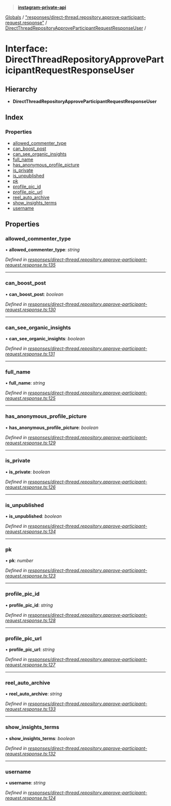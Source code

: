 > **[instagram-private-api](../README.md)**

[Globals](../README.md) / ["responses/direct-thread.repository.approve-participant-request.response"](../modules/_responses_direct_thread_repository_approve_participant_request_response_.md) / [DirectThreadRepositoryApproveParticipantRequestResponseUser](_responses_direct_thread_repository_approve_participant_request_response_.directthreadrepositoryapproveparticipantrequestresponseuser.md) /

# Interface: DirectThreadRepositoryApproveParticipantRequestResponseUser

## Hierarchy

- **DirectThreadRepositoryApproveParticipantRequestResponseUser**

## Index

### Properties

- [allowed_commenter_type](_responses_direct_thread_repository_approve_participant_request_response_.directthreadrepositoryapproveparticipantrequestresponseuser.md#allowed_commenter_type)
- [can_boost_post](_responses_direct_thread_repository_approve_participant_request_response_.directthreadrepositoryapproveparticipantrequestresponseuser.md#can_boost_post)
- [can_see_organic_insights](_responses_direct_thread_repository_approve_participant_request_response_.directthreadrepositoryapproveparticipantrequestresponseuser.md#can_see_organic_insights)
- [full_name](_responses_direct_thread_repository_approve_participant_request_response_.directthreadrepositoryapproveparticipantrequestresponseuser.md#full_name)
- [has_anonymous_profile_picture](_responses_direct_thread_repository_approve_participant_request_response_.directthreadrepositoryapproveparticipantrequestresponseuser.md#has_anonymous_profile_picture)
- [is_private](_responses_direct_thread_repository_approve_participant_request_response_.directthreadrepositoryapproveparticipantrequestresponseuser.md#is_private)
- [is_unpublished](_responses_direct_thread_repository_approve_participant_request_response_.directthreadrepositoryapproveparticipantrequestresponseuser.md#is_unpublished)
- [pk](_responses_direct_thread_repository_approve_participant_request_response_.directthreadrepositoryapproveparticipantrequestresponseuser.md#pk)
- [profile_pic_id](_responses_direct_thread_repository_approve_participant_request_response_.directthreadrepositoryapproveparticipantrequestresponseuser.md#profile_pic_id)
- [profile_pic_url](_responses_direct_thread_repository_approve_participant_request_response_.directthreadrepositoryapproveparticipantrequestresponseuser.md#profile_pic_url)
- [reel_auto_archive](_responses_direct_thread_repository_approve_participant_request_response_.directthreadrepositoryapproveparticipantrequestresponseuser.md#reel_auto_archive)
- [show_insights_terms](_responses_direct_thread_repository_approve_participant_request_response_.directthreadrepositoryapproveparticipantrequestresponseuser.md#show_insights_terms)
- [username](_responses_direct_thread_repository_approve_participant_request_response_.directthreadrepositoryapproveparticipantrequestresponseuser.md#username)

## Properties

### allowed_commenter_type

• **allowed_commenter_type**: _string_

_Defined in [responses/direct-thread.repository.approve-participant-request.response.ts:135](https://github.com/realinstadude/instagram-private-api/blob/4ae8fec/src/responses/direct-thread.repository.approve-participant-request.response.ts#L135)_

---

### can_boost_post

• **can_boost_post**: _boolean_

_Defined in [responses/direct-thread.repository.approve-participant-request.response.ts:130](https://github.com/realinstadude/instagram-private-api/blob/4ae8fec/src/responses/direct-thread.repository.approve-participant-request.response.ts#L130)_

---

### can_see_organic_insights

• **can_see_organic_insights**: _boolean_

_Defined in [responses/direct-thread.repository.approve-participant-request.response.ts:131](https://github.com/realinstadude/instagram-private-api/blob/4ae8fec/src/responses/direct-thread.repository.approve-participant-request.response.ts#L131)_

---

### full_name

• **full_name**: _string_

_Defined in [responses/direct-thread.repository.approve-participant-request.response.ts:125](https://github.com/realinstadude/instagram-private-api/blob/4ae8fec/src/responses/direct-thread.repository.approve-participant-request.response.ts#L125)_

---

### has_anonymous_profile_picture

• **has_anonymous_profile_picture**: _boolean_

_Defined in [responses/direct-thread.repository.approve-participant-request.response.ts:129](https://github.com/realinstadude/instagram-private-api/blob/4ae8fec/src/responses/direct-thread.repository.approve-participant-request.response.ts#L129)_

---

### is_private

• **is_private**: _boolean_

_Defined in [responses/direct-thread.repository.approve-participant-request.response.ts:126](https://github.com/realinstadude/instagram-private-api/blob/4ae8fec/src/responses/direct-thread.repository.approve-participant-request.response.ts#L126)_

---

### is_unpublished

• **is_unpublished**: _boolean_

_Defined in [responses/direct-thread.repository.approve-participant-request.response.ts:134](https://github.com/realinstadude/instagram-private-api/blob/4ae8fec/src/responses/direct-thread.repository.approve-participant-request.response.ts#L134)_

---

### pk

• **pk**: _number_

_Defined in [responses/direct-thread.repository.approve-participant-request.response.ts:123](https://github.com/realinstadude/instagram-private-api/blob/4ae8fec/src/responses/direct-thread.repository.approve-participant-request.response.ts#L123)_

---

### profile_pic_id

• **profile_pic_id**: _string_

_Defined in [responses/direct-thread.repository.approve-participant-request.response.ts:128](https://github.com/realinstadude/instagram-private-api/blob/4ae8fec/src/responses/direct-thread.repository.approve-participant-request.response.ts#L128)_

---

### profile_pic_url

• **profile_pic_url**: _string_

_Defined in [responses/direct-thread.repository.approve-participant-request.response.ts:127](https://github.com/realinstadude/instagram-private-api/blob/4ae8fec/src/responses/direct-thread.repository.approve-participant-request.response.ts#L127)_

---

### reel_auto_archive

• **reel_auto_archive**: _string_

_Defined in [responses/direct-thread.repository.approve-participant-request.response.ts:133](https://github.com/realinstadude/instagram-private-api/blob/4ae8fec/src/responses/direct-thread.repository.approve-participant-request.response.ts#L133)_

---

### show_insights_terms

• **show_insights_terms**: _boolean_

_Defined in [responses/direct-thread.repository.approve-participant-request.response.ts:132](https://github.com/realinstadude/instagram-private-api/blob/4ae8fec/src/responses/direct-thread.repository.approve-participant-request.response.ts#L132)_

---

### username

• **username**: _string_

_Defined in [responses/direct-thread.repository.approve-participant-request.response.ts:124](https://github.com/realinstadude/instagram-private-api/blob/4ae8fec/src/responses/direct-thread.repository.approve-participant-request.response.ts#L124)_
